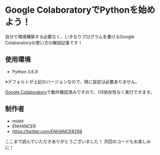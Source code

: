 # Google ColaboratoryでPythonを始めよう！

自分で環境構築する必要なく、いきなりプログラムを書けるGoogle Colaboratoryの使い方の解説記事です！

## 使用環境

* Python 3.6.9

※デフォルトが上記のバージョンなので、特に設定は必要ありません。

[Google Colaboratory](https://www.anaconda.com/distribution/)で動作確認済みですので、OS依存性なく実行できます。

## 制作者

* midet
* ENHANCER
* https://twitter.com/ENHANCER298

ここまで読んでいただきありがとうございました！
次回のコードもお楽しみに！
